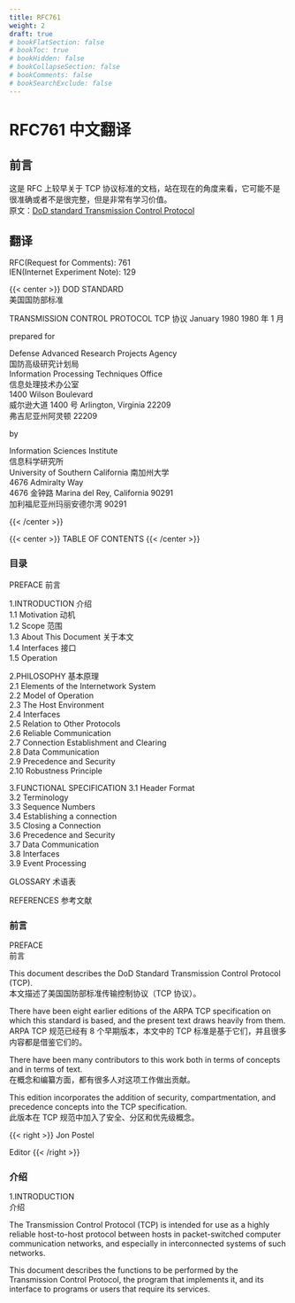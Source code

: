 ```yaml
---
title: RFC761
weight: 2
draft: true
# bookFlatSection: false
# bookToc: true
# bookHidden: false
# bookCollapseSection: false
# bookComments: false
# bookSearchExclude: false
---
```


# RFC761 中文翻译

## 前言

这是 RFC 上较早关于 TCP 协议标准的文档，站在现在的角度来看，它可能不是很准确或者不是很完整，但是非常有学习价值。  
原文：[DoD standard Transmission Control Protocol](https://datatracker.ietf.org/doc/rfc761/)

## 翻译

RFC(Request for Comments): 761  
IEN(Internet Experiment Note): 129

{{< center >}}
DOD STANDARD  
美国国防部标准

TRANSMISSION CONTROL PROTOCOL
TCP 协议
January 1980
1980 年 1 月

prepared for

Defense Advanced Research Projects Agency  
国防高级研究计划局  
Information Processing Techniques Office  
信息处理技术办公室  
1400 Wilson Boulevard  
威尔逊大道 1400 号
Arlington, Virginia 22209  
弗吉尼亚州阿灵顿 22209

by

Information Sciences Institute  
信息科学研究所  
University of Southern California
南加州大学  
4676 Admiralty Way  
4676 金钟路
Marina del Rey, California 90291  
加利福尼亚州玛丽安德尔湾 90291

{{< /center >}}

{{< center >}}
TABLE OF CONTENTS
{{< /center >}}

### 目录

PREFACE 前言

1.INTRODUCTION 介绍  
 1.1 Motivation 动机  
 1.2 Scope 范围  
 1.3 About This Document 关于本文  
 1.4 Interfaces 接口  
 1.5 Operation

2.PHILOSOPHY 基本原理  
 2.1 Elements of the Internetwork System  
 2.2 Model of Operation  
 2.3 The Host Environment  
 2.4 Interfaces  
 2.5 Relation to Other Protocols  
 2.6 Reliable Communication  
 2.7 Connection Establishment and Clearing  
 2.8 Data Communication  
 2.9 Precedence and Security  
 2.10 Robustness Principle

3.FUNCTIONAL SPECIFICATION
3.1 Header Format  
 3.2 Terminology  
 3.3 Sequence Numbers  
 3.4 Establishing a connection  
 3.5 Closing a Connection  
 3.6 Precedence and Security  
 3.7 Data Communication  
 3.8 Interfaces  
 3.9 Event Processing

GLOSSARY 术语表

REFERENCES 参考文献

### 前言

PREFACE  
前言

This document describes the DoD Standard Transmission Control Protocol
(TCP).  
本文描述了美国国防部标准传输控制协议（TCP 协议）。

There have been eight earlier editions of the ARPA TCP
specification on which this standard is based, and the present text
draws heavily from them.  
ARPA TCP 规范已经有 8 个早期版本，本文中的 TCP 标准是基于它们，并且很多内容都是借鉴它们的。

There have been many contributors to this work both in terms of concepts and in terms of text.  
在概念和编纂方面，都有很多人对这项工作做出贡献。

This edition incorporates the addition of security, compartmentation, and precedence
concepts into the TCP specification.  
此版本在 TCP 规范中加入了安全、分区和优先级概念。

{{< right >}}
Jon Postel

Editor
{{< /right >}}

### 介绍

1.INTRODUCTION  
介绍

The Transmission Control Protocol (TCP) is intended for use as a highly
reliable host-to-host protocol between hosts in packet-switched computer
communication networks, and especially in interconnected systems of such
networks.

This document describes the functions to be performed by the
Transmission Control Protocol, the program that implements it, and its
interface to programs or users that require its services.
